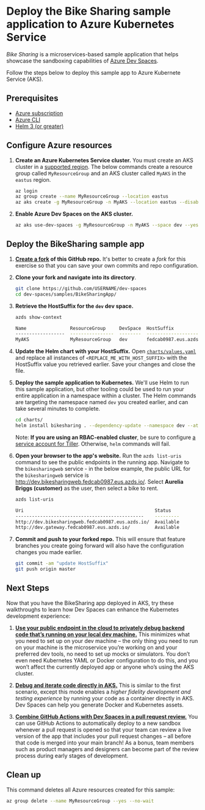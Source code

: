 # Deploy the Bike Sharing sample application to Azure Kubernetes Service

*Bike Sharing* is a microservices-based sample application that helps showcase the sandboxing capabilities of [Azure Dev Spaces](https://aka.ms/devspaces). 

Follow the steps below to deploy this sample app to Azure Kubernete Service (AKS).

## Prerequisites
* [Azure subscription](https://azure.microsoft.com/free)
* [Azure CLI](https://docs.microsoft.com/cli/azure/install-azure-cli?view=azure-cli-latest)
* [Helm 3 (or greater)](https://helm.sh/docs/intro/install)

## Configure Azure resources

1. **Create an Azure Kubernetes Service cluster.** You must create an AKS cluster in a [supported region](https://docs.microsoft.com/azure/dev-spaces/about#supported-regions-and-configurations). The below commands create a resource group called `MyResourceGroup` and an AKS cluster called `MyAKS` in the `eastus` region.

    ```bash
    az login
    az group create --name MyResourceGroup --location eastus
    az aks create -g MyResourceGroup -n MyAKS --location eastus --disable-rbac --generate-ssh-keys
    ```

1. **Enable Azure Dev Spaces on the AKS cluster.**
    ```bash
    az aks use-dev-spaces -g MyResourceGroup -n MyAKS --space dev --yes
    ```

## Deploy the BikeSharing sample app

1. **[Create a fork](https://guides.github.com/activities/forking/) of this GitHub repo.** It's better to create a *fork* for this exercise so that you can save your own commits and repo configuration.

1. **Clone your fork and navigate into its directory**.
    ```bash
    git clone https://github.com/USERNAME/dev-spaces
    cd dev-spaces/samples/BikeSharingApp/
    ```

1. **Retrieve the HostSuffix for the `dev` dev space.**
    ```bash
    azds show-context

    Name                ResourceGroup     DevSpace  HostSuffix
    ------------------  ----------------  --------  -----------------------
    MyAKS               MyResourceGroup   dev       fedcab0987.eus.azds.io
    ```

1. **Update the Helm chart with your HostSuffix.** Open [`charts/values.yaml`](https://github.com/Azure/dev-spaces/blob/master/samples/BikeSharingApp/charts/values.yaml) and replace all instances of `<REPLACE_ME_WITH_HOST_SUFFIX>` with the HostSuffix value you retrieved earlier. Save your changes and close the file.

1. **Deploy the sample application to Kubernetes.** We'll use Helm to run this sample application, but other tooling could be used to run your entire application in a namespace within a cluster. The Helm commands are targeting the namespace named `dev` you created earlier, and can take several minutes to complete.
    ```bash
    cd charts/
    helm install bikesharing . --dependency-update --namespace dev --atomic
    ```
    Note: **If you are using an RBAC-enabled cluster**, be sure to configure [a service account for Tiller](https://helm.sh/docs/using_helm/#role-based-access-control). Otherwise, `helm` commands will fail.

1. **Open your browser to the app's website.** Run the `azds list-uris` command to see the public endpoints in the running app. Navigate to the `bikesharingweb` service - in the below example, the public URL for the `bikesharingweb` service is http://dev.bikesharingweb.fedcab0987.eus.azds.io/. Select **Aurelia Briggs (customer)** as the user, then select a bike to rent.
    ```bash
    azds list-uris

    Uri                                                Status
    -----------------------------------------------    ---------
    http://dev.bikesharingweb.fedcab0987.eus.azds.io/  Available
    http://dev.gateway.fedcab0987.eus.azds.io/         Available
    ```

1. **Commit and push to your forked repo.** This will ensure that feature branches you create going forward will also have the configuration changes you made earlier.
    ```bash
    git commit -am "update HostSuffix"
    git push origin master
    ```

## Next Steps
Now that you have the BikeSharing app deployed in AKS, try these walkthroughs to learn how Dev Spaces can enhance the Kubernetes development experience:

1. **[Use your public endpoint in the cloud to privately debug backend code that’s running on your local dev machine.](https://aka.ms/devspaces/connect)** This minimizes what you need to set up on your dev machine – the only thing you need to run on your machine is the microservice you’re working on and your preferred dev tools, no need to set up mocks or simulators. You don’t even need Kubernetes YAML or Docker configuration to do this, and you won’t affect the currently deployed app or anyone who’s using the AKS cluster.

1. **[Debug and iterate code directly in AKS.](https://docs.microsoft.com/azure/dev-spaces/quickstart-netcore)** This is similar to the first scenario, except this mode enables a *higher fidelity development and testing experience* by running your code as a container directly in AKS. Dev Spaces can help you generate Docker and Kubernetes assets.

1. **[Combine GitHub Actions with Dev Spaces in a pull request review.](https://aka.ms/devspaces/pr-flow)** You can use GitHub Actions to automatically deploy to a new sandbox whenever a pull request is opened so that your team can review a live version of the app that includes your pull request changes – all before that code is merged into your main branch! As a bonus, team members such as product managers and designers can become part of the review process during early stages of development.

## Clean up
This command deletes all Azure resources created for this sample:
```bash
az group delete --name MyResourceGroup --yes --no-wait
```